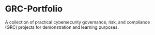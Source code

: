 # GRC-Portfolio
A collection of practical cybersecurity governance, risk, and compliance (GRC) projects for demonstration and learning purposes.
